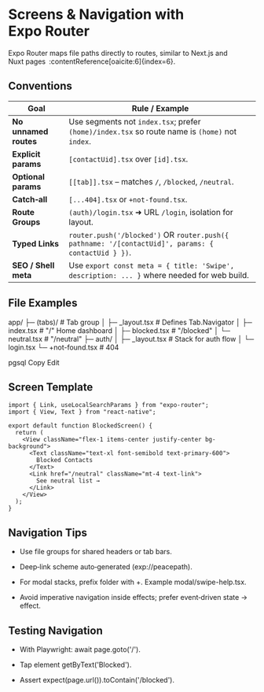 # Screens & Navigation with Expo Router

Expo Router maps file paths directly to routes, similar to Next.js and Nuxt pages :contentReference[oaicite:6]{index=6}.

## Conventions

| Goal                  | Rule / Example                                                                                     |
| --------------------- | -------------------------------------------------------------------------------------------------- |
| **No unnamed routes** | Use segments not `index.tsx`; prefer `(home)/index.tsx` so route name is `(home)` not `index`.     |
| **Explicit params**   | `[contactUid].tsx` over `[id].tsx`.                                                                |
| **Optional params**   | `[[tab]].tsx` – matches `/`, `/blocked`, `/neutral`.                                               |
| **Catch‑all**         | `[...404].tsx` or `+not-found.tsx`.                                                                |
| **Route Groups**      | `(auth)/login.tsx` ➜ URL `/login`, isolation for layout.                                           |
| **Typed Links**       | `router.push('/blocked')` OR `router.push({ pathname: '/[contactUid]', params: { contactUid } })`. |
| **SEO / Shell meta**  | Use `export const meta = { title: 'Swipe', description: ... }` where needed for web build.         |

## File Examples

app/
├─ (tabs)/ # Tab group
│ ├─ \_layout.tsx # Defines Tab.Navigator
│ ├─ index.tsx # "/" Home dashboard
│ ├─ blocked.tsx # "/blocked"
│ └─ neutral.tsx # "/neutral"
├─ auth/
│ ├─ \_layout.tsx # Stack for auth flow
│ └─ login.tsx
└─ +not-found.tsx # 404

pgsql
Copy
Edit

## Screen Template

```tsx
import { Link, useLocalSearchParams } from "expo-router";
import { View, Text } from "react-native";

export default function BlockedScreen() {
  return (
    <View className="flex-1 items-center justify-center bg-background">
      <Text className="text-xl font-semibold text-primary-600">
        Blocked Contacts
      </Text>
      <Link href="/neutral" className="mt-4 text-link">
        See neutral list →
      </Link>
    </View>
  );
}
```

## Navigation Tips

- Use file groups for shared headers or tab bars.

- Deep‑link scheme auto‑generated (exp://peacepath).

- For modal stacks, prefix folder with +. Example modal/swipe-help.tsx.

- Avoid imperative navigation inside effects; prefer event‑driven state → effect.

## Testing Navigation

- With Playwright: await page.goto('/').

- Tap element getByText('Blocked').

- Assert expect(page.url()).toContain('/blocked').
